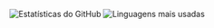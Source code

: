 ![Estatísticas do GitHub](https://github-readme-stats.vercel.app/api?username=viniprati&show_icons=true&theme=dracula)
![Linguagens mais usadas](https://github-readme-stats.vercel.app/api/top-langs/?username=viniprati&layout=compact&theme=dracula)
